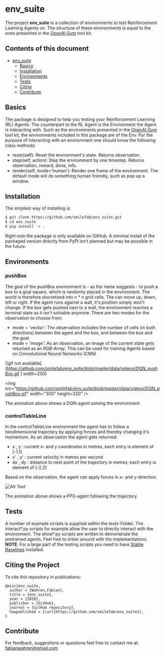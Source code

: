 # env_suite
The project **env_suite** is a collection of environments to test Reinforcement Learning Agents on. The structure of these environments is equal to the ones presented in the [OpenAI Gym][open] tool kit.

## Contents of this document
 - [env_suite](#env_suite)
    - [Basics](#basics)
    - [Installation](#installation)
    - [Environments](#environments)
    - [Tests](#tests)
    - [Citing](#citing-the-project)
    - [Contribute](#contribute)

## Basics
The package is designed to help you testing your Reinforcement Learning (RL) Agents. The counterpart to the RL Agent is the Environment the Agent is interacting with. 
Such as the environments presented in the [OpenAI Gym][open] tool kit, the environments included in this package are of the Env. For the purpose of interacting with an environment one should know the following class methods:
 - reset(self): Reset the environment's state. Returns observation.
 - step(self, action): Step the environment by one timestep. Returns observation, reward, done, info.
 - render(self, mode='human'): Render one frame of the environment. The default mode will do something human friendly, such as pop up a window.

## Installation
The simplest way of installing is:
```sh
$ git clone https://github.com/smilefab/env_suite.git
$ cd env_suite
$ pip install -e .
```
Right now the package is only available on GitHub. A minimal install of the packaged version directly from PyPI isn't planned but may be possible in the future.

## Environments
### pushBox
The goal of the pushBox environment is - as the name suggests - to push a box to a goal square, which is randomly placed in the environment. The world is therefore discretized into n * n grid cells. The can move up, down, left or right. If the agent runs against a wall, it's position simply won't change. If the box gets pushed next to a wall, the environment reaches a terminal state as it isn't solvable anymore.
There are two modes for the observation to choose from:
 - mode = 'vector': The observation includes the number of cells (in both directions) between the agent and the box, and between the box and the goal. 
 - mode = 'image': As an observation, an image of the current state gets returned as an *RGB-Array*. This can be used for training Agents based on *Convolutional Neural Networks* (CNN)
 
![gif not available](https://github.com/smilefab/env_suite/blob/master/data/videos/DQN_pushBox.gif | width=200)

<img src="https://github.com/smilefab/env_suite/blob/master/data/videos/DQN_pushBox.gif" width="300" height=320" />


The animation above shows a DQN-agent solving the environment

### controlTableLine
In the controlTableLine environment the agent has to follow a twodimensional trajectory by applying forces and thereby changing it's momentum. As an observation the agent gets returned:

 - x , y :  current x- and y coordinates in metres, each entry is element of [-1,1]
 - x' , y' : current velocity in metres per second
 - dx , dy : distance to next point of the trajectory in metres, each entry is element of [-2,2]

Based on the observation, the agent can apply forces in x- and y-direction.

![Alt Text](https://github.com/smilefab/env_suite/blob/master/data/videos/PPO_controlTableLine.gif)

The animation above shows a PPO-agent following the trajectory.

## Tests
A number of example scripts is supplied within the *tests*-Folder. The interact*.py scripts for example allow the user to directly interact with the environment. The show*.py scripts are written to demonstrate the pretrained agents. Feel free to tinker around with the implementations.
**NOTE**: For a large part of the testing scripts you need to have [Stable Baselines][stable] installed.

## Citing the Project
To cite this repository in publications:

```
@misc{env_suite,
  author = {Wahren,Fabian},
  title = {env_suite},
  year = {2020},
  publisher = {GitHub},
  journal = {GitHub repository},
  howpublished = {\url{https://github.com/smilefab/env_suite}},
}
```

## Contribute

For feedback, suggestions or questions feel free to contact me at: fabianwahren@gmail.com

[//]: #
 [open]: <https://github.com/openai/gym>
 [stable]: <https://github.com/hill-a/stable-baselines>